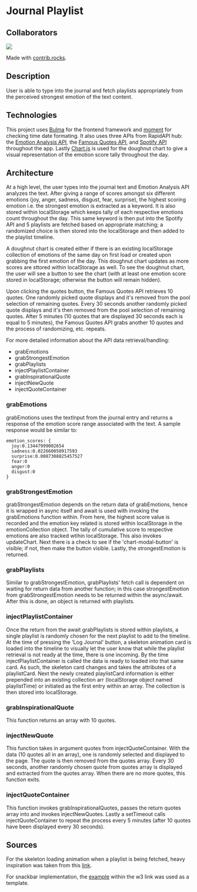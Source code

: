 # Journal Playlist

## Collaborators
<a href="https://github.com/richardjhong/journal-playlist/graphs/contributors">
  <img src="https://contrib.rocks/image?repo=richardjhong/journal-playlist" />
</a>

Made with [contrib.rocks](https://contrib.rocks).

## Description
User is able to type into the journal and fetch playlists appropriately from the perceived strongest emotion of the text content.

## Technologies
This project uses [Bulma](https://bulma.io/) for the frontend framework and [moment](https://momentjs.com/) for checking time date formating. It also uses three APIs from RapidAPI hub: the [Emotion Analysis API](https://rapidapi.com/twinword/api/emotion-analysis/), the [Famous Quotes API](https://rapidapi.com/saicoder/api/famous-quotes4/), and [Spotify API](https://rapidapi.com/Glavier/api/spotify23/) throughout the app. Lastly [Chart.js](https://www.chartjs.org/) is used for the doughnut chart to give a visual representation of the emotion score tally throughout the day.

## Architecture

At a high level, the user types into the journal text and Emotion Analysis API analyzes the text. After giving a range of scores amongst six different emotions (joy, anger, sadness, disgust, fear, surprise), the highest scoring emotion i.e. the strongest emotion is extracted as a keyword. It is also stored within localStorage which keeps tally of each respective emotions count throughout the day. This same keyword is then put into the Spotify API and 5 playlists are fetched based on appropriate matching; a randomized choice is then stored into the localStorage and then added to the playlist timeline. 

A doughnut chart is created either if there is an existing localStorage collection of emotions of the same day on first load or created upon grabbing the first emotion of the day. This doughnut chart updates as more scores are sttored within localStorage as well. To see the doughnut chart, the user will see a button to see the chart (with at least one emotion score stored in localStorage; otherwise the button will remain hidden).

Upon clicking the quotes button, the Famous Quotes API retrieves 10 quotes. One randomly picked quote displays and it's removed from the pool selection of remaining quotes. Every 30 seconds another randomly picked quote displays and it's then removed from the pool selection of remaining quotes. After 5 minutes (10 quotes that are displayed 30 seconds each is equal to 5 minutes), the Famous Quotes API grabs another 10 quotes and the process of randomizing, etc. repeats.

For more detailed information about the API data retrieval/handling:

- grabEmotions
- grabStrongestEmotion
- grabPlaylists
- injectPlaylistContainer
- grabInspirationalQuote
- injectNewQuote
- injectQuoteContainer

### grabEmotions
grabEmotions uses the textInput from the journal entry and returns a response of the emotion score range associated with the text. A sample response would be similar to:

```
emotion_scores: {
  joy:0.13447999002654
  sadness:0.022660050917593
  surprise:0.0087308825457527
  fear:0
  anger:0
  disgust:0
}
``` 

### grabStrongestEmotion
grabStrongestEmotion depends on the return data of grabEmotions, hence it is wrapped in async itself and await is used with invoking the grabEmotions function within. From here, the highest score value is recorded and the emotion key related is stored within localStorage in the emotionCollection object. The tally of cumulative score to respective emotions are also tracked wtihin localStorage. This also invokes updateChart. Next there is a check to see if the 'chart-modal-button' is visible; if not, then make the button visible. Lastly, the strongestEmotion is returned.

### grabPlaylists
Similar to grabStrongestEmotion, grabPlaylists' fetch call is dependent on waiting for return data from another function; in this case strongestEmotion from grabStrongestEmotion needs to be returned within the async/await. After this is done, an object is returned with playlists.

### injectPlaylistContainer
Once the return from the await grabPlaylists is stored within playlists, a single playlist is randomly chosen for the next playlist to add to the timeline. At the time of pressing the 'Log Journal' button, a skeleton animation card is loaded into the timeline to visually let the user know that while the playlist retrieval is not ready at the time, there is one incoming. By the time injectPlaylistContainer is called the data is ready to loaded into that same card. As such, the skeleton card changes and takes the attributes of a playlistCard. Next the newly created playlistCard information is either prepended into an existing collection arr (localStorage object named playlistTime) or initiated as the first entry within an array. The collection is then stored into localStorage.

### grabInspirationalQuote
This function returns an array with 10 quotes.

### injectNewQuote
This function takes in argument quotes from injectQuoteContainer. With the data (10 quotes all in an array), one is randomly selected and displayed to the page. The quote is then removed from the quotes array. Every 30 seconds, another randomly chosen quote from quotes array is displayed and extracted from the quotes array. When there are no more quotes, this function exits.

### injectQuoteContainer
This function invokes grabInspirationalQuotes, passes the return quotes array into and invokes injectNewQuotes. Lastly a setTimeout calls injectQuoteContainer to repeat the process every 5 minutes (after 10 quotes have been displayed every 30 seconds).

## Sources
For the skeleton loading animation when a playlist is being fetched, heavy inspiration was taken from this [link](https://javascript.plainenglish.io/adding-skeleton-loading-animation-with-css-e6833f6e1d0a).

For snackbar implementation, the [example](https://www.w3schools.com/howto/howto_js_snackbar.asp) within the w3 link was used as a template.
